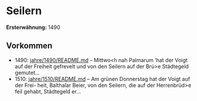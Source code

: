 # Seilern

**Ersterwähnung:** 1490

## Vorkommen
- 1490: [jahre/1490/README.md](../jahre/1490/README.md) – Mittwo<h nah Palmarum ‘hat der Voigt auf der
Freiheit gefrevelt und von den Seilern auf der Brú>e
Städtegeld gemutet...
- 1510: [jahre/1510/README.md](../jahre/1510/README.md) – Am grünen Donnerstag hat der Voigt auf der Frei-
heit, Balthaſar Beier, von den Seilern, die auf der
Herrenbrüd>e feil gehabt, Städtegeld er...
